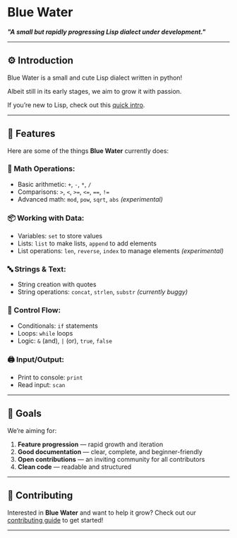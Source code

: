 # Blue Water
***"A small but rapidly progressing Lisp dialect under development."***

---

## ⚙️ Introduction
Blue Water is a small and cute Lisp dialect written in python!  

Albeit still in its early stages, we aim to grow it with passion.

If you’re new to Lisp, check out this [quick intro](https://en.wikipedia.org/wiki/Lisp_(programming_language)).

---

## 🧩 Features
Here are some of the things **Blue Water** currently does:

### 🧮 Math Operations:
- Basic arithmetic: `+`, `-`, `*`, `/`
- Comparisons: `>`, `<`, `>=`, `<=`, `==`, `!=`
- Advanced math: `mod`, `pow`, `sqrt`, `abs`  *(experimental)*

### 📦 Working with Data:
- Variables: `set` to store values
- Lists: `list` to make lists, `append` to add elements
- List operations: `len`, `reverse`, `index` to manage elements  *(experimental)*

### 🔤 Strings & Text:
- String creation with quotes
- String operations: `concat`, `strlen`, `substr`  *(currently buggy)*

### 🔁 Control Flow:
- Conditionals: `if` statements
- Loops: `while` loops
- Logic: `&` (and), `|` (or), `true`, `false`

### 🖨️ Input/Output:
- Print to console: `print`
- Read input: `scan`

---

## 🎯 Goals
We’re aiming for:
1. **Feature progression** — rapid growth and iteration  
2. **Good documentation** — clear, complete, and beginner-friendly  
3. **Open contributions** — an inviting community for all contributors  
4. **Clean code** — readable and structured

---

 ## 🤝 Contributing
Interested in **Blue Water** and want to help it grow?
Check out our [contributing guide](docs/contributing.md) to get started!

---
